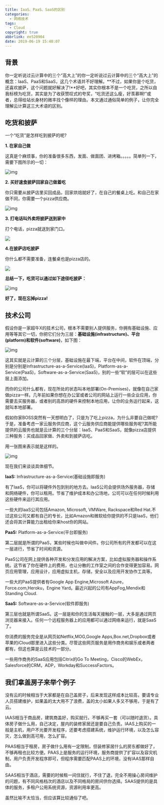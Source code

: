 ```yaml
---
title: IaaS、PaaS、SaaS的区别
categories:
  - 网络技术
tags:
  - Cloud
copyright: true
abbrlink: ee520904
date: 2019-06-19 15:40:07
---
```


## 背景

你一定听说过云计算中的三个“高大上”的你一定听说过云计算中的三个“高大上”的概念：IaaS、PaaS和SaaS，这几个术语并不好理解。**不过，如果你是个吃货，还喜欢披萨，这个问题就好解决了!**好吧，其实你根本不是一个吃货，之所以自我标榜为吃货，其实是为了收获赞叹式的夸奖，“吃货还这么瘦，好羡慕啊!”或者，总得给站长身材的微丰找个像样的理由。本文通过通俗简单的例子，让你完全理解云计算这三大术语的区别。

<!--more-->

## 吃货和披萨

一个“吃货”是怎样吃到披萨的呢?

**1. 在家自己做**

这真是个麻烦事，你的准备很多东西，发面、做面团、进烤箱。。。。。简单列一下，需要下图所示的一切：

![img](IaaS、PaaS、SaaS的区别/1.png)

**2. 买好速食披萨回家自己做着吃**

你只需要从披萨店里买回成品，回家烘焙就好了，在自己的餐桌上吃。和自己在家做不同，你需要一个pizza供应商。

![img](IaaS、PaaS、SaaS的区别/2.png)

**3. 打电话叫外卖将披萨送到家中**

打个电话，pizza就送到家门口。

![](IaaS、PaaS、SaaS的区别/3.png)

**4.在披萨店吃披萨**

你什么都不需要准备，连餐桌也是pizza店的。

![](IaaS、PaaS、SaaS的区别/4.png)

**总结一下，吃货可以通过如下途径吃披萨：**

![img](IaaS、PaaS、SaaS的区别/5.png)

**好了，现在忘掉pizza!**

## 技术公司

假设你是一家超牛X的技术公司，根本不需要别人提供服务，你拥有基础设施、应用等等其它一切，你把它们分为三层：**基础设施(infrastructure)、平台(platform)和软件(software)**，如下图：

![img](IaaS、PaaS、SaaS的区别/6.png)

这其实就是云计算的三个分层，基础设施在最下端，平台在中间，软件在顶端，分别是分别是Infrastructure-as-a-Service(IaaS)，Platform-as-a-Service(PaaS)，Software-as-a-Service(SaaS)，别的一些“软”的层可以在这些层上面添加。

而你的公司什么都有，现在所处的状态叫本地部署(On-Premises)，就像在自己家做pizza一样。几年前如果你想在办公室或者公司的网站上运行一些企业应用，你需要去买服务器，或者别的高昂的硬件来控制本地应用，让你的业务运行起来，这就叫本地部署。

假如你家BOSS突然有一天想明白了，只是为了吃上pizza，为什么非要自己做呢?于是，准备考虑一家云服务供应商，这个云服务供应商能提供哪些服务呢?其所能提供的云服务也就是云计算的三个分层：IaaS、PaaS和SaaS，就像pizza店提供三种服务：买成品回家做、外卖和到披萨店吃。

用一张图来表示就是这样的。

![img](IaaS、PaaS、SaaS的区别/7.png)

现在我们来谈谈具体细节。

**IaaS:** Infrastructure-as-a-Service(基础设施即服务)

有了IaaS，你可以将硬件外包到别的地方去。IaaS公司会提供场外服务器，存储和网络硬件，你可以租用。节省了维护成本和办公场地，公司可以在任何时候利用这些硬件来运行其应用。

一些大的IaaS公司包括Amazon, Microsoft, VMWare, Rackspace和Red Hat.不过这些公司又都有自己的专长，比如Amazon和微软给你提供的不只是IaaS，他们还会将其计算能力出租给你来host你的网站。

**PaaS:** Platform-as-a-Service(平台即服务)

第二层就是所谓的PaaS，某些时候也叫做中间件。你公司所有的开发都可以在这一层进行，节省了时间和资源。

PaaS公司在网上提供各种开发和分发应用的解决方案，比如虚拟服务器和操作系统。这节省了你在硬件上的费用，也让分散的工作室之间的合作变得更加容易。网页应用管理，应用设计，应用虚拟主机，存储，安全以及应用开发协作工具等。

一些大的PaaS提供者有Google App Engine,Microsoft Azure，Force.com,Heroku，Engine Yard。最近兴起的公司有AppFog,Mendix和Standing Cloud.

**SaaS:** Software-as-a-Service(软件即服务)

第三层也就是所谓SaaS。这一层是和你的生活每天接触的一层，大多是通过网页浏览器来接入。任何一个远程服务器上的应用都可以通过网络来运行，就是SaaS了。

你消费的服务完全是从网页如Netflix,MOG,Google Apps,Box.net,Dropbox或者苹果的iCloud那里进入这些分类。尽管这些网页服务是用作商务和娱乐或者两者都有，但这也算是云技术的一部分。

一些用作商务的SaaS应用包括Citrix的Go To Meeting，Cisco的WebEx，Salesforce的CRM，ADP，Workday和SuccessFactors。



## 我们拿盖房子来举个例子

没有云的时候相当于大家都是在自己盖房子，后来发现这样成本比较高，要请专业人员搭建维护，如果盖的太大用不了浪费，盖的太小如果人多又不够用，于是有了云。

IAAS相当于商品房，建筑商盖好，购买就行。不够再买一套（可以随时退货）。具体房子做什么用，自己决定，屋内的装修家居还是要自己负责。IAAS上购买的一般是主机，用户不光要开发程序，还要考虑搭建系统，维护运行环境，以及怎么容灾，怎么做到高可用，怎么扩容。

PAAS相当于租房，房子做什么用有一定限制，但装修家居什么的房东都做好了，不够再租也比较方便。PAAS上是服务的运行环境，服务商提供了扩容以及容灾机制，用户负责开发程序即可，但程序需要匹配PAAS上的环境，没有IAAS那样自由。

SAAS相当于酒店，需要的时候租一间住就行，不住了退，完全不用操心房间维护的问题，有不同风格档次的酒店以及不同格局的房间供你选择。SAAS提供的是具体的服务，多租户公用系统资源，资源利用率更高。

虽然比喻不太恰当，但应该算比较通俗了吧。